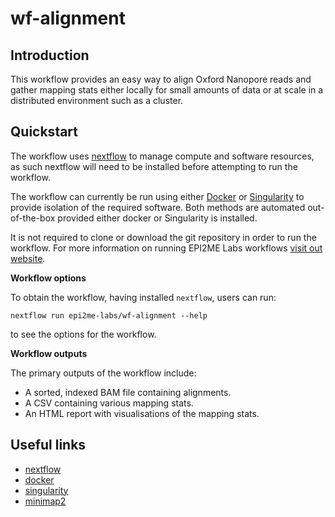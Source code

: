 # wf-alignment






## Introduction

This workflow provides an easy way to align Oxford Nanopore reads and gather mapping
stats either locally for small amounts of data or at scale in a distributed
environment such as a cluster.




## Quickstart

The workflow uses [nextflow](https://www.nextflow.io/) to manage compute and 
software resources, as such nextflow will need to be installed before attempting
to run the workflow.

The workflow can currently be run using either
[Docker](https://www.docker.com/products/docker-desktop) or
[Singularity](https://docs.sylabs.io/guides/latest/user-guide/)
to provide isolation of the required software. Both methods are automated
out-of-the-box provided either docker or Singularity is installed.

It is not required to clone or download the git repository in order to run the workflow.
For more information on running EPI2ME Labs workflows [visit out website](https://labs.epi2me.io/wfindex).

**Workflow options**

To obtain the workflow, having installed `nextflow`, users can run:

```
nextflow run epi2me-labs/wf-alignment --help
```

to see the options for the workflow.

**Workflow outputs**

The primary outputs of the workflow include:

* A sorted, indexed BAM file containing alignments.
* A CSV containing various mapping stats.
* An HTML report with visualisations of the mapping stats.




## Useful links

* [nextflow](https://www.nextflow.io/)
* [docker](https://www.docker.com/products/docker-desktop)
* [singularity](https://docs.sylabs.io/guides/latest/user-guide/)
* [minimap2](https://github.com/lh3/minimap2)